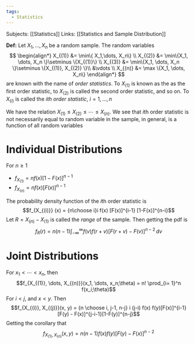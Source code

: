 ```yaml
---
tags:
  - Statistics
---
```

Subjects: [[Statistics]]
Links: [[Statistics and Sample Distribution]]

**Def:** Let $X_1, \dots,X_n$ be a random sample. The random variables $$
\begin{align*}
X_{(1)} &= \min\{ X_1,\dots, X_n\}  \\
X_{(2)} &= \min\{X_1, \dots, X_n \}\setminus \{X_{(1)}\} \\
X_{(3)} &= \min\{X_1, \dots, X_n \}\setminus \{X_{(1)}, X_{(2)} \}\\
&\vdots \\
X_{(n)} &= \max \{X_1, \dots, X_n\}
\end{align*}
$$
are known with the name of *order statistics*. To $X_{(1)}$ is known as the as the first order statistic, to $X_{(2)}$ is called the second order statistic, and so on. To $X_{(i)}$ is called the *$i$th order statistic*, $i = 1, \dots, n$

We have the relation $X_{(1)} \le X_{(2)} \le \cdots \le X_{(n)}$. We see that $i$th order statistic is not necessarily equal to random variable in the sample, in general, is a function of all random variables

# Individual Distributions

For $n\ge 1$ 
- $f_{X_{(1)}} = nf(x)[1-F(x)]^{n-1}$
- $f_{X_{(n)}} = n f(x) [F(x)]^{n-1}$ 

The probability density function of the $i$th order statistic is $$f_{X_{(i)}} (x) = {n\choose i}i f(x) [F(x)]^{i-1} [1-F(x)]^{n-i}$$
Let $R = X_{(n)} - X_{(1)}$ is called the *range* of the sample. Then getting the pdf is $$f_R(r) = n(n-1)\int_{-\infty}^\infty f(v)f(r+v)[F(r+v)-F(v)]^{n-2}\,dv $$
# Joint Distributions

For $x_1 < \cdots < x_n$, then $$f_{X_{(1)}, \dots, X_{(n)}}(x_1, \dots, x_n;\theta) = n! \prod_{i= 1}^n f(x_i;\theta)$$
For $i < j$, and $x < y$. Then $$f_{X_{(i)}, X_{(j)}}(x, y) = {n \choose i, j-1, n-j} i (j-i) f(x) f(y)[F(x)]^{i-1}[F(y) - F(x)]^{j-i-1}[1-F(y)]^{n-j}$$
Getting the corollary that $$f_{X_{(1)}, X_{(n)}}(x, y) = n (n-1) f(x) f(y)[F(y) - F(x)]^{n-2} $$
